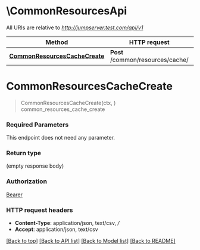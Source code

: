 # \CommonResourcesApi

All URIs are relative to *http://jumpserver.test.com/api/v1*

Method | HTTP request | Description
------------- | ------------- | -------------
[**CommonResourcesCacheCreate**](CommonResourcesApi.md#CommonResourcesCacheCreate) | **Post** /common/resources/cache/ | common_resources_cache_create


# **CommonResourcesCacheCreate**
> CommonResourcesCacheCreate(ctx, )
common_resources_cache_create



### Required Parameters
This endpoint does not need any parameter.

### Return type

 (empty response body)

### Authorization

[Bearer](../README.md#Bearer)

### HTTP request headers

 - **Content-Type**: application/json, text/csv, */*
 - **Accept**: application/json, text/csv

[[Back to top]](#) [[Back to API list]](../README.md#documentation-for-api-endpoints) [[Back to Model list]](../README.md#documentation-for-models) [[Back to README]](../README.md)

